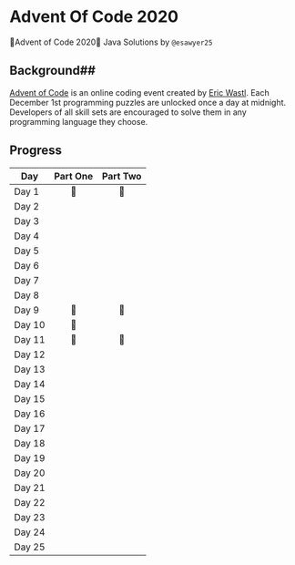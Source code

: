 # Advent Of Code 2020
🎄Advent of Code 2020🎄
Java Solutions by `@esawyer25`

## Background##
[Advent of Code](http://adventofcode.com) is an online coding event created by [Eric Wastl](https://twitter.com/ericwastl). Each December 1st programming puzzles are unlocked once a day at midnight. Developers of all skill sets are encouraged to solve them in any programming language they choose.

## Progress	##
| Day  | Part One | Part Two |
|---|:---:|:---:|
| Day 1|🌟|🌟|
| Day 2| | |
| Day 3| | |
| Day 4| | |
| Day 5| | |
| Day 6| | |
| Day 7| | |
| Day 8| | |
| Day 9| 🌟|🌟|
| Day 10|🌟| |
| Day 11|🌟|🌟|
| Day 12| | |
| Day 13| | |
| Day 14| | |
| Day 15| | |
| Day 16| | |
| Day 17| | |
| Day 18| | |
| Day 19| | |
| Day 20| | |
| Day 21| | |
| Day 22| | |
| Day 23| | |
| Day 24| | |
| Day 25| | |